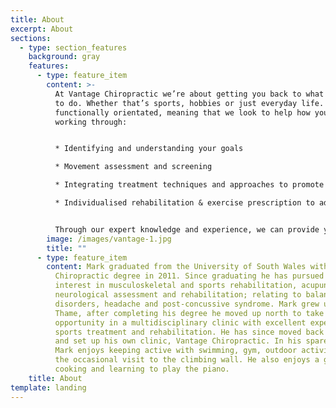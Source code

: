 ```yaml
---
title: About
excerpt: About
sections:
  - type: section_features
    background: gray
    features:
      - type: feature_item
        content: >-
          At Vantage Chiropractic we’re about getting you back to what you want
          to do. Whether that’s sports, hobbies or just everyday life. We are
          functionally orientated, meaning that we look to help how your body is
          working through:


          * Identifying and understanding your goals 

          * Movement assessment and screening

          * Integrating treatment techniques and approaches to promote faster recovery 

          * Individualised rehabilitation & exercise prescription to address key weaknesses, muscle imbalance and improve movement patterns.


          Through our expert knowledge and experience, we can provide you with the vantage point of a route to recovery or optimise performance in activity.
        image: /images/vantage-1.jpg
        title: ""
      - type: feature_item
        content: Mark graduated from the University of South Wales with a Masters of
          Chiropractic degree in 2011. Since graduating he has pursued areas of
          interest in musculoskeletal and sports rehabilitation, acupuncture,
          neurological assessment and rehabilitation; relating to balance
          disorders, headache and post-concussive syndrome. Mark grew up in
          Thame, after completing his degree he moved up north to take an
          opportunity in a multidisciplinary clinic with excellent expertise in
          sports treatment and rehabilitation. He has since moved back to Thame
          and set up his own clinic, Vantage Chiropractic. In his spare time,
          Mark enjoys keeping active with swimming, gym, outdoor activities and
          the occasional visit to the climbing wall. He also enjoys a good book,
          cooking and learning to play the piano.
    title: About
template: landing
---
```

